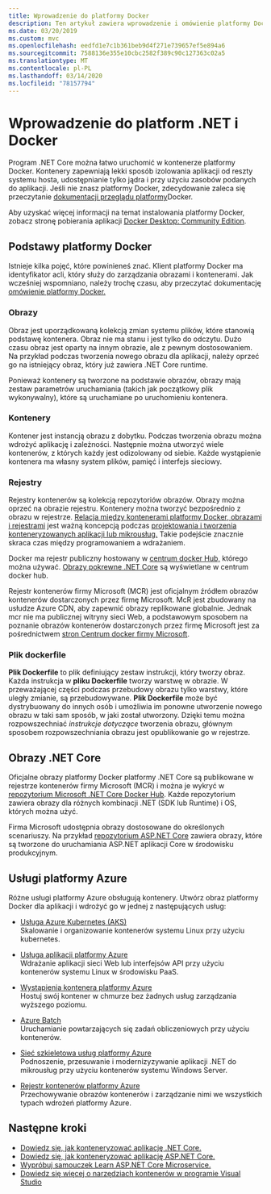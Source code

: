 ```yaml
---
title: Wprowadzenie do platformy Docker
description: Ten artykuł zawiera wprowadzenie i omówienie platformy Docker w kontekście aplikacji .NET Core.
ms.date: 03/20/2019
ms.custom: mvc
ms.openlocfilehash: eedfd1e7c1b361beb9d4f271e739657ef5e894a6
ms.sourcegitcommit: 7588136e355e10cbc2582f389c90c127363c02a5
ms.translationtype: MT
ms.contentlocale: pl-PL
ms.lasthandoff: 03/14/2020
ms.locfileid: "78157794"
---
```

# <a name="introduction-to-net-and-docker"></a>Wprowadzenie do platform .NET i Docker

Program .NET Core można łatwo uruchomić w kontenerze platformy Docker. Kontenery zapewniają lekki sposób izolowania aplikacji od reszty systemu hosta, udostępnianie tylko jądra i przy użyciu zasobów podanych do aplikacji. Jeśli nie znasz platformy Docker, zdecydowanie zaleca się przeczytanie [dokumentacji przeglądu platformy](https://docs.docker.com/engine/docker-overview/)Docker.

Aby uzyskać więcej informacji na temat instalowania platformy Docker, zobacz stronę pobierania aplikacji [Docker Desktop: Community Edition](https://www.docker.com/products/docker-desktop).

## <a name="docker-basics"></a>Podstawy platformy Docker

Istnieje kilka pojęć, które powinieneś znać. Klient platformy Docker ma identyfikator acli, który służy do zarządzania obrazami i kontenerami. Jak wcześniej wspomniano, należy trochę czasu, aby przeczytać dokumentację [omówienie platformy Docker.](https://docs.docker.com/engine/docker-overview/)

### <a name="images"></a>Obrazy

Obraz jest uporządkowaną kolekcją zmian systemu plików, które stanowią podstawę kontenera. Obraz nie ma stanu i jest tylko do odczytu. Dużo czasu obraz jest oparty na innym obrazie, ale z pewnym dostosowaniem. Na przykład podczas tworzenia nowego obrazu dla aplikacji, należy oprzeć go na istniejący obraz, który już zawiera .NET Core runtime.

Ponieważ kontenery są tworzone na podstawie obrazów, obrazy mają zestaw parametrów uruchamiania (takich jak początkowy plik wykonywalny), które są uruchamiane po uruchomieniu kontenera.

### <a name="containers"></a>Kontenery

Kontener jest instancją obrazu z dobytku. Podczas tworzenia obrazu można wdrożyć aplikację i zależności. Następnie można utworzyć wiele kontenerów, z których każdy jest odizolowany od siebie. Każde wystąpienie kontenera ma własny system plików, pamięć i interfejs sieciowy.

### <a name="registries"></a>Rejestry

Rejestry kontenerów są kolekcją repozytoriów obrazów. Obrazy można oprzeć na obrazie rejestru. Kontenery można tworzyć bezpośrednio z obrazu w rejestrze. [Relacja między kontenerami platformy Docker, obrazami i rejestrami](../../architecture/microservices/container-docker-introduction/docker-containers-images-registries.md) jest ważną koncepcją podczas [projektowania i tworzenia konteneryzowanych aplikacji lub mikrousług.](../../architecture/microservices/architect-microservice-container-applications/index.md) Takie podejście znacznie skraca czas między programowaniem a wdrażaniem.

Docker ma rejestr publiczny hostowany w [centrum docker Hub,](https://hub.docker.com/) którego można używać. [Obrazy pokrewne .NET Core](https://hub.docker.com/_/microsoft-dotnet-core/) są wyświetlane w centrum docker hub.

Rejestr kontenerów firmy Microsoft (MCR) jest oficjalnym źródłem obrazów kontenerów dostarczonych przez firmę Microsoft. McR jest zbudowany na usłudze Azure CDN, aby zapewnić obrazy replikowane globalnie. Jednak mcr nie ma publicznej witryny sieci Web, a podstawowym sposobem na poznanie obrazów kontenerów dostarczonych przez firmę Microsoft jest za pośrednictwem [stron Centrum docker firmy Microsoft](https://hub.docker.com/_/microsoft-dotnet-core/).

### <a name="dockerfile"></a>Plik dockerfile

**Plik Dockerfile** to plik definiujący zestaw instrukcji, który tworzy obraz. Każda instrukcja w **pliku Dockerfile** tworzy warstwę w obrazie. W przeważającej części podczas przebudowy obrazu tylko warstwy, które uległy zmianie, są przebudowywane. **Plik Dockerfile** może być dystrybuowany do innych osób i umożliwia im ponowne utworzenie nowego obrazu w taki sam sposób, w jaki został utworzony. Dzięki temu można rozpowszechniać *instrukcje dotyczące* tworzenia obrazu, głównym sposobem rozpowszechniania obrazu jest opublikowanie go w rejestrze.

## <a name="net-core-images"></a>Obrazy .NET Core

Oficjalne obrazy platformy Docker platformy .NET Core są publikowane w rejestrze kontenerów firmy Microsoft (MCR) i można je wykryć w [repozytorium Microsoft .NET Core Docker Hub](https://hub.docker.com/_/microsoft-dotnet-core/). Każde repozytorium zawiera obrazy dla różnych kombinacji .NET (SDK lub Runtime) i OS, których można użyć.

Firma Microsoft udostępnia obrazy dostosowane do określonych scenariuszy. Na przykład [repozytorium ASP.NET Core](https://hub.docker.com/_/microsoft-dotnet-core-aspnet/) zawiera obrazy, które są tworzone do uruchamiania ASP.NET aplikacji Core w środowisku produkcyjnym.

## <a name="azure-services"></a>Usługi platformy Azure

Różne usługi platformy Azure obsługują kontenery. Utwórz obraz platformy Docker dla aplikacji i wdrożyć go w jednej z następujących usług:

- [Usługa Azure Kubernetes (AKS)](https://azure.microsoft.com/services/kubernetes-service/)\
Skalowanie i organizowanie kontenerów systemu Linux przy użyciu kubernetes.

- [Usługa aplikacji platformy Azure](https://azure.microsoft.com/services/app-service/containers/)\
Wdrażanie aplikacji sieci Web lub interfejsów API przy użyciu kontenerów systemu Linux w środowisku PaaS.

- [Wystąpienia kontenera platformy Azure](https://azure.microsoft.com/services/container-instances/)\
Hostuj swój kontener w chmurze bez żadnych usług zarządzania wyższego poziomu.

- [Azure Batch](https://azure.microsoft.com/services/batch/)\
Uruchamianie powtarzających się zadań obliczeniowych przy użyciu kontenerów.

- [Sieć szkieletowa usług platformy Azure](https://azure.microsoft.com/services/service-fabric/)\
Podnoszenie, przesuwanie i modernizyzywanie aplikacji .NET do mikrousług przy użyciu kontenerów systemu Windows Server.

- [Rejestr kontenerów platformy Azure](https://azure.microsoft.com/services/container-registry/)\
Przechowywanie obrazów kontenerów i zarządzanie nimi we wszystkich typach wdrożeń platformy Azure.

## <a name="next-steps"></a>Następne kroki

- [Dowiedz się, jak konteneryzować aplikację .NET Core.](build-container.md)
- [Dowiedz się, jak konteneryzować aplikację ASP.NET Core.](/aspnet/core/host-and-deploy/docker/building-net-docker-images)
- [Wypróbuj samouczek Learn ASP.NET Core Microservice.](https://dotnet.microsoft.com/learn/web/aspnet-microservice-tutorial/intro)
- [Dowiedz się więcej o narzędziach kontenerów w programie Visual Studio](/visualstudio/containers/overview)
